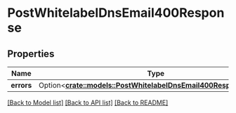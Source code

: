 # PostWhitelabelDnsEmail400Response

## Properties

Name | Type | Description | Notes
------------ | ------------- | ------------- | -------------
**errors** | Option<[**crate::models::PostWhitelabelDnsEmail400ResponseErrors**](POST_whitelabel_dns_email_400_response_errors.md)> |  | [optional]

[[Back to Model list]](../README.md#documentation-for-models) [[Back to API list]](../README.md#documentation-for-api-endpoints) [[Back to README]](../README.md)


